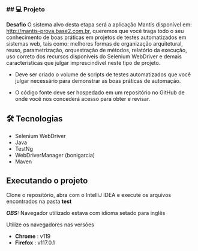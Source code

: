 ### ## 💻 Projeto

**Desafio** O sistema alvo desta etapa será a aplicação Mantis disponível em:  http://mantis-prova.base2.com.br, queremos que você traga todo o seu conhecimento de boas práticas em projetos de testes automatizados em sistemas web, tais como: melhores formas de organização arquitetural, reuso, parametrização, orquestração de métodos, relatório da execução, uso correto dos recursos disponíveis do Selenium WebDriver e demais características que julgar imprescindível neste tipo de projeto. 

- Deve ser criado o volume de scripts de testes automatizados que você julgar necessário para demonstrar as boas práticas de automação. 

- O código fonte deve ser hospedado em um repositório no GitHub de onde você nos concederá acesso para obter e revisar.



## 🛠️ Tecnologias

-  Selenium WebDriver 
-  Java
-  TestNg
-  WebDriverManager (bonigarcia)
-  Maven


## Executando o projeto

Clone o repositório, abra com o IntelliJ IDEA e execute os arquivos encontrados na pasta **test**

***OBS:*** Navegador utilizado estava com idioma setado para inglês 

Utilize os navegadores nas versões 

- **Chrome** : v119
- **Firefox** : v117.0.1



 

